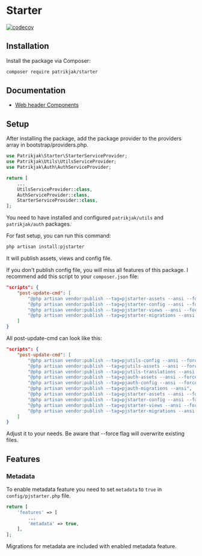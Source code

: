 # Starter

[![codecov](https://codecov.io/gh/patrikjak/starter/graph/badge.svg?token=kaq2yLG9xq)](https://codecov.io/gh/patrikjak/starter)

## Installation

Install the package via Composer:

```bash
composer require patrikjak/starter
```

## Documentation

- [Web header Components](docs/metadata-header.md)

## Setup

After installing the package, add the package provider to the providers array in bootstrap/providers.php.

```php
use Patrikjak\Starter\StarterServiceProvider;
use Patrikjak\Utils\UtilsServiceProvider;
use Patrikjak\Auth\AuthServiceProvider;

return [
    ...
    UtilsServiceProvider::class,
    AuthServiceProvider::class,
    StarterServiceProvider::class,
];
```

You need to have installed and configured `patrikjak/utils` and `patrikjak/auth` packages.

For fast setup, you can run this command:

```bash
php artisan install:pjstarter
```

It will publish assets, views and config file.

If you don't publish config file, you will miss all features of this package. I recommend add this script to your `composer.json` file:

```json
"scripts": {
    "post-update-cmd": [
        "@php artisan vendor:publish --tag=pjstarter-assets --ansi --force",
        "@php artisan vendor:publish --tag=pjstarter-config --ansi --force",
        "@php artisan vendor:publish --tag=pjstarter-views --ansi --force",
        "@php artisan vendor:publish --tag=pjstarter-migrations --ansi --force"
    ]
}
```

All post-update-cmd can look like this:

```json
"scripts": {
    "post-update-cmd": [
        "@php artisan vendor:publish --tag=pjutils-config --ansi --force",
        "@php artisan vendor:publish --tag=pjutils-assets --ansi --force",
        "@php artisan vendor:publish --tag=pjutils-translations --ansi --force",
        "@php artisan vendor:publish --tag=pjauth-assets --ansi --force",
        "@php artisan vendor:publish --tag=pjauth-config --ansi --force",
        "@php artisan vendor:publish --tag=pjauth-migrations --ansi",
        "@php artisan vendor:publish --tag=pjstarter-assets --ansi --force",
        "@php artisan vendor:publish --tag=pjstarter-config --ansi --force",
        "@php artisan vendor:publish --tag=pjstarter-views --ansi --force",
        "@php artisan vendor:publish --tag=pjstarter-migrations --ansi --force"
    ]
}
```

Adjust it to your needs. Be aware that --force flag will overwrite existing files.

## Features

### Metadata

To enable metadata feature you need to set `metadata` to `true` in `config/pjstarter.php` file.

```php
return [
    'features' => [
        ...
        'metadata' => true,
    ],
];
```

Migrations for metadata are included with enabled metadata feature.